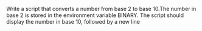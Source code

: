 Write a script that converts a number from base 2 to base 10.The number in base 2 is stored in the environment variable BINARY. The script should display the number in base 10, followed by a new line
